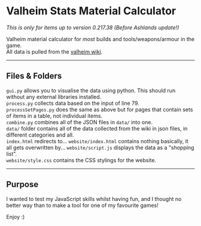 Valheim Stats Material Calculator
===
_This is only for items up to version 0.217.38 (Before Ashlands update!)_

Valheim material calculator for *most* builds and tools/weapons/armour in the game.  
All data is pulled from the [valheim wiki](https://valheim.fandom.com).

---

## Files & Folders
`gui.py` allows you to visualise the data using python. This should run without any external libraries installed.  
`process.py` collects data based on the input of line 79.  
`processSetPages.py` does the same as above but for pages that contain sets of items in a table, not individual items.  
`combine.py` combines all of the JSON files in `data/` into one.  
`data/` folder contains all of the data collected from the wiki in json files, in different categories and all.  
`index.html` redirects to...
`website/index.html` contains nothing basically, it all gets overwritten by...
`website/script.js` displays the data as a "shopping list".  
`website/style.css` contains the CSS stylings for the website.  

---

## Purpose
I wanted to test my JavaScript skills whilst having fun, and I thought no
better way than to make a tool for one of my favourite games!

Enjoy :)
